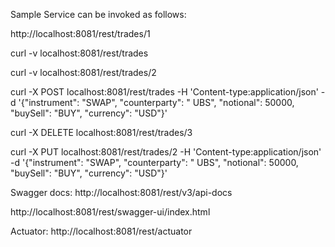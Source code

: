 Sample Service can be invoked as follows:

http://localhost:8081/rest/trades/1

curl -v localhost:8081/rest/trades

curl -v localhost:8081/rest/trades/2

curl -X POST localhost:8081/rest/trades -H 'Content-type:application/json' -d '{"instrument": "SWAP", "counterparty": "
UBS", "notional": 50000, "buySell": "BUY", "currency": "USD"}'

curl -X DELETE localhost:8081/rest/trades/3

curl -X PUT localhost:8081/rest/trades/2 -H 'Content-type:application/json' -d '{"instrument": "SWAP", "counterparty": "
UBS", "notional": 50000, "buySell": "BUY", "currency": "USD"}'

Swagger docs:
http://localhost:8081/rest/v3/api-docs

http://localhost:8081/rest/swagger-ui/index.html

Actuator:
http://localhost:8081/rest/actuator
